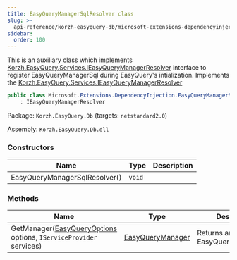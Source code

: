 ```yaml
---
title: EasyQueryManagerSqlResolver class
slug: >-
  api-reference/korzh-easyquery-db/microsoft-extensions-dependencyinjection-namespace/easyquerymanagersqlresolver-class
sidebar:
  order: 100
---
```


This is an auxiliary class which implements [Korzh.EasyQuery.Services.IEasyQueryManagerResolver](/easyquery/docs/api-reference/korzh-easyquery/korzh-easyquery-services-namespace/ieasyquerymanagerresolver-interface) interface  to register EasyQueryManagerSql during EasyQuery's intialization.  Implements the [Korzh.EasyQuery.Services.IEasyQueryManagerResolver](/easyquery/docs/api-reference/korzh-easyquery/korzh-easyquery-services-namespace/ieasyquerymanagerresolver-interface)
```csharp
public class Microsoft.Extensions.DependencyInjection.EasyQueryManagerSqlResolver
    : IEasyQueryManagerResolver

```
Package: `Korzh.EasyQuery.Db` (targets: `netstandard2.0`)

Assembly: `Korzh.EasyQuery.Db.dll`

### Constructors

| Name | Type | Description | 
| --- | --- | --- | 
| EasyQueryManagerSqlResolver() | `void` |  | 


### Methods

| Name | Type | Description | 
| --- | --- | --- | 
| GetManager([EasyQueryOptions](/easyquery/docs/api-reference/korzh-easyquery/korzh-easyquery-services-namespace/easyqueryoptions-class) options, `IServiceProvider` services) | [EasyQueryManager](/easyquery/docs/api-reference/korzh-easyquery/korzh-easyquery-services-namespace/easyquerymanager-class) | Returns an instance of EasyQueryManagerSql. |

